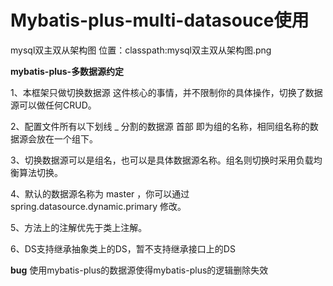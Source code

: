 # Mybatis-plus-multi-datasouce使用
mysql双主双从架构图
位置：classpath:mysql双主双从架构图.png

**mybatis-plus-多数据源约定**

1、本框架只做切换数据源 这件核心的事情，并不限制你的具体操作，切换了数据源可以做任何CRUD。

2、配置文件所有以下划线 _ 分割的数据源 首部 即为组的名称，相同组名称的数据源会放在一个组下。

3、切换数据源可以是组名，也可以是具体数据源名称。组名则切换时采用负载均衡算法切换。

4、默认的数据源名称为 master ，你可以通过 spring.datasource.dynamic.primary 修改。

5、方法上的注解优先于类上注解。

6、DS支持继承抽象类上的DS，暂不支持继承接口上的DS

**bug**
使用mybatis-plus的数据源使得mybatis-plus的逻辑删除失效